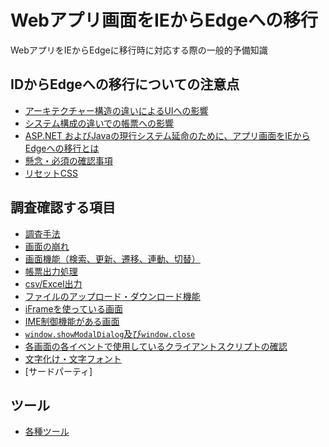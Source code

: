 # Webアプリ画面をIEからEdgeへの移行
WebアプリをIEからEdgeに移行時に対応する際の一般的予備知識

## IDからEdgeへの移行についての注意点
- [アーキテクチャー構造の違いによるUIへの影響](./impact-of-architectural-differences-on-ui.md)
- [システム構成の違いでの帳票への影響](./impact-of-differences-in-system-configuration-on-reports.md)
- [ASP.NET およびJavaの現行システム延命のために、アプリ画面をIEからEdgeへの移行とは](./how-to-migrate-app-screens-from-ie-to-edge-to-extend-the-life-of-current-asp.net-and-java-systems.md)
- [懸念・必須の確認事項](concerns_required-checks.md)
- [リセットCSS](resetCSS.md)

## 調査確認する項目
- [調査手法](./Research-methodology.md)
- [画面の崩れ](./screen-corruption.md)
- [画面機能（検索、更新、遷移、連動、切替）](./screen-functions.md)
- [帳票出力処理](./report-output-processing.md)
- [csv/Excel出力](./csv_excel-output.md)
- [ファイルのアップロード・ダウンロード機能](file-upload_download-function.md)
- [iFrameを使っている画面](screens-using-iframe.md)
- [IME制御機能がある画面](screens-with-ime-control-function.md)
- [`window.showModalDialog`及び`window.close`](window.showmodaldialog-and-window.close.md)
- [各画面の各イベントで使用しているクライアントスクリプトの確認](check-the-client-scripts-used-in-each-event-on-each-screen.md)
- [文字化け・文字フォント](./garbaged-characters_character-fonts.md)
- [サードパーティ]

## ツール
- [各種ツール](./tools.md)